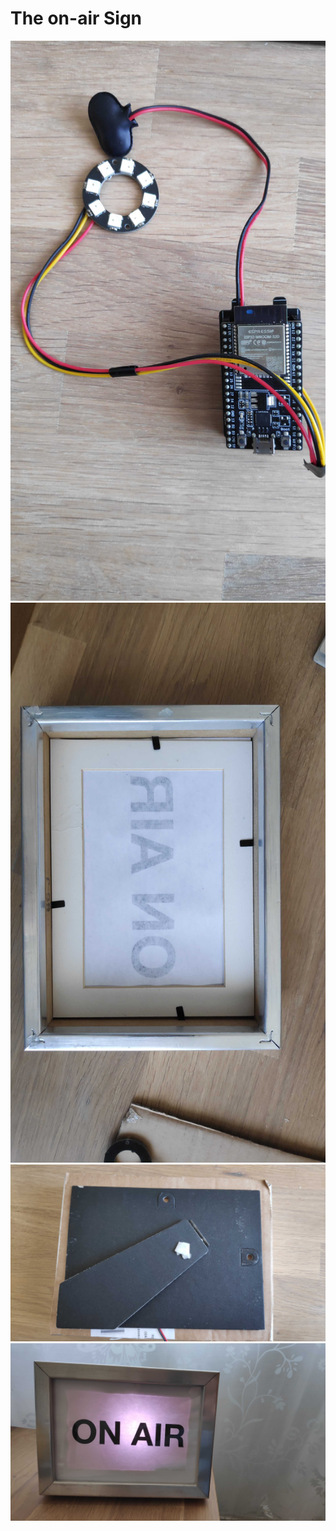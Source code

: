 # The on-air Sign

![esp32](images/esp32.jpg)
![inside](images/sign-inside.jpg)
![back](images/sign-back.jpg)
![on](images/sign-on.jpg)

